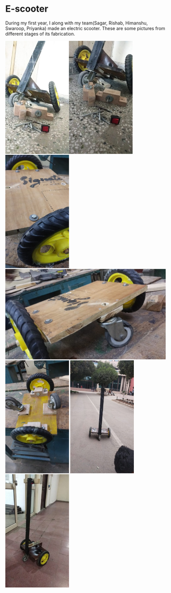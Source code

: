 # E-scooter
During my first year, I along with my team(Sagar, Rishab, Himanshu, Swaroop, Priyanka) made an electric scooter. These are some pictures from different stages of its fabrication.

<img src="https://github.com/4rr0w/E-scooter/blob/main/images/1.jpeg" width="200"><img src="https://github.com/4rr0w/E-scooter/blob/main/images/2.jpeg" width="200">
<img src="https://github.com/4rr0w/E-scooter/blob/main/images/3.jpeg" width="200">
<img src="https://github.com/4rr0w/E-scooter/blob/main/images/4.jpeg" >
<img src="https://github.com/4rr0w/E-scooter/blob/main/images/5.jpeg" width="200">
<img src="https://github.com/4rr0w/E-scooter/blob/main/images/6.jpeg" width="200">
<img src="https://github.com/4rr0w/E-scooter/blob/main/images/7.jpeg" width="200">
